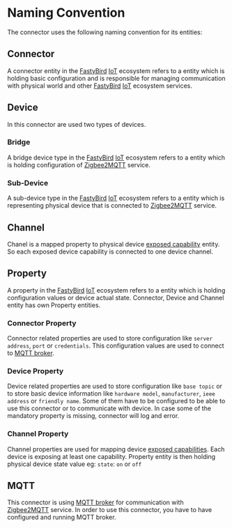 # Naming Convention

The connector uses the following naming convention for its entities:

## Connector

A connector entity in the [FastyBird](https://www.fastybird.com) [IoT](https://en.wikipedia.org/wiki/Internet_of_things) ecosystem refers to a entity which is holding basic configuration
and is responsible for managing communication with physical world and other [FastyBird](https://www.fastybird.com) [IoT](https://en.wikipedia.org/wiki/Internet_of_things) ecosystem services.

## Device

In this connector are used two types of devices.

### Bridge

A bridge device type in the [FastyBird](https://www.fastybird.com) [IoT](https://en.wikipedia.org/wiki/Internet_of_things) ecosystem refers to a entity which is holding configuration of
[Zigbee2MQTT](https://www.zigbee2mqtt.io) service.

### Sub-Device

A sub-device type in the [FastyBird](https://www.fastybird.com) [IoT](https://en.wikipedia.org/wiki/Internet_of_things) ecosystem refers to a entity which is representing physical device
that is connected to [Zigbee2MQTT](https://www.zigbee2mqtt.io) service.

## Channel

Chanel is a mapped property to physical device [exposed capability](https://www.zigbee2mqtt.io/guide/usage/exposes.html) entity. So each exposed
device capability is connected to one device channel.

## Property

A property in the [FastyBird](https://www.fastybird.com) [IoT](https://en.wikipedia.org/wiki/Internet_of_things) ecosystem refers to a entity which is holding configuration values or
device actual state. Connector, Device and Channel entity has own Property entities.

### Connector Property

Connector related properties are used to store configuration like `server address`, `port` or `credentials`. This configuration
values are used to connect to [MQTT broker](https://en.wikipedia.org/wiki/MQTT).

### Device Property

Device related properties are used to store configuration like `base topic` or to store basic device information
like `hardware model`, `manufacturer`, `ieee address` or `friendly name`. Some of them have to be configured to be able
to use this connector or to communicate with device. In case some of the mandatory property is missing, connector
will log and error.

### Channel Property

Channel properties are used for mapping device [exposed capabilities](https://www.zigbee2mqtt.io/guide/usage/exposes.html).
Each device is exposing at least one capability. Property entity is then holding physical device state value eg: `state`: `on` or `off`

## MQTT

This connector is using [MQTT broker](https://en.wikipedia.org/wiki/MQTT) for communication with [Zigbee2MQTT](https://www.zigbee2mqtt.io) service.
In order to use this connector, you have to have configured and running MQTT broker.